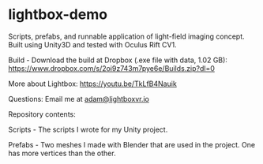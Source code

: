 # lightbox-demo
Scripts, prefabs, and runnable application of light-field imaging concept. Built using Unity3D and tested with Oculus Rift CV1.

Build -  Download the build at Dropbox (.exe file with data, 1.02 GB): https://www.dropbox.com/s/2oi9z743m7pye6e/Builds.zip?dl=0

More about Lightbox: https://youtu.be/TkLfB4Nauik

Questions: Email me at adam@lightboxvr.io

Repository contents:

Scripts - The scripts I wrote for my Unity project.

Prefabs - Two meshes I made with Blender that are used in the project. One has more vertices than the other.


